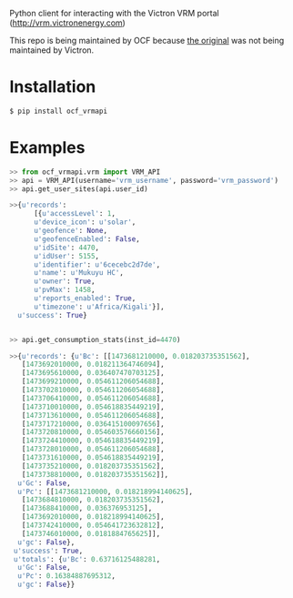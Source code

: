 Python client for interacting with the Victron VRM portal
(<http://vrm.victronenergy.com>)

This repo is being maintained by OCF because [the original](https://github.com/victronenergy/vrm-api-python-client) was not being maintained by Victron.

# Installation

``` bash
$ pip install ocf_vrmapi
```

# Examples

``` python
>> from ocf_vrmapi.vrm import VRM_API
>> api = VRM_API(username='vrm_username', password='vrm_password')
>> api.get_user_sites(api.user_id)

>>{u'records':
      [{u'accessLevel': 1,
      u'device_icon': u'solar',
      u'geofence': None,
      u'geofenceEnabled': False,
      u'idSite': 4470,
      u'idUser': 5155,
      u'identifier': u'6cecebc2d7de',
      u'name': u'Mukuyu HC',
      u'owner': True,
      u'pvMax': 1458,
      u'reports_enabled': True,
      u'timezone': u'Africa/Kigali'}],
  u'success': True}


>> api.get_consumption_stats(inst_id=4470) 

>>{u'records': {u'Bc': [[1473681210000, 0.018203735351562],
   [1473692010000, 0.018211364746094],
   [1473695610000, 0.036407470703125],
   [1473699210000, 0.054611206054688],
   [1473702810000, 0.054611206054688],
   [1473706410000, 0.054611206054688],
   [1473710010000, 0.054618835449219],
   [1473713610000, 0.054611206054688],
   [1473717210000, 0.036415100097656],
   [1473720810000, 0.054603576660156],
   [1473724410000, 0.054618835449219],
   [1473728010000, 0.054611206054688],
   [1473731610000, 0.054618835449219],
   [1473735210000, 0.018203735351562],
   [1473738810000, 0.018203735351562]],
  u'Gc': False,
  u'Pc': [[1473681210000, 0.018218994140625],
   [1473684810000, 0.018203735351562],
   [1473688410000, 0.036376953125],
   [1473692010000, 0.018218994140625],
   [1473742410000, 0.054641723632812],
   [1473746010000, 0.0181884765625]],
  u'gc': False},
 u'success': True,
 u'totals': {u'Bc': 0.63716125488281,
  u'Gc': False,
  u'Pc': 0.16384887695312,
  u'gc': False}}
```
